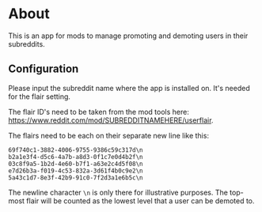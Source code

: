 # About

This is an app for mods to manage promoting and demoting users in their subreddits. 

## Configuration

Please input the subreddit name where the app is installed on. It's needed for the flair setting.

The flair ID's need to be taken from the mod tools here: https://www.reddit.com/mod/SUBREDDITNAMEHERE/userflair.

The flairs need to be each on their separate new line like this:

```
69f740c1-3882-4006-9755-9386c59c317d\n
b2a1e3f4-d5c6-4a7b-a8d3-0f1c7e0d4b2f\n
03c8f9a5-1b2d-4e60-b7f1-a63e2c4d5f08\n
e7d26b3a-f019-4c53-832a-3d61f4b0c9e2\n
5a43c1d7-8e3f-42b9-91c0-7f2d3a1e6b5c\n
```

The newline character `\n` is only there for illustrative purposes. The top-most flair will be counted as the lowest level that a user can be demoted to.